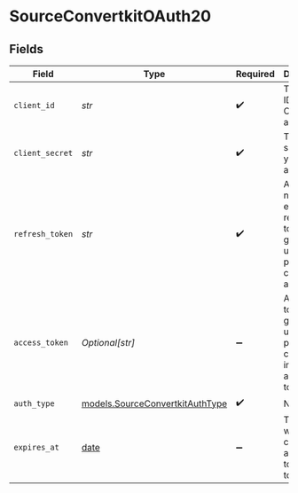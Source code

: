 # SourceConvertkitOAuth20


## Fields

| Field                                                                                   | Type                                                                                    | Required                                                                                | Description                                                                             |
| --------------------------------------------------------------------------------------- | --------------------------------------------------------------------------------------- | --------------------------------------------------------------------------------------- | --------------------------------------------------------------------------------------- |
| `client_id`                                                                             | *str*                                                                                   | :heavy_check_mark:                                                                      | The client ID of your OAuth application.                                                |
| `client_secret`                                                                         | *str*                                                                                   | :heavy_check_mark:                                                                      | The client secret of your OAuth application.                                            |
| `refresh_token`                                                                         | *str*                                                                                   | :heavy_check_mark:                                                                      | A current, non-expired refresh token genereted using the provided client ID and secret. |
| `access_token`                                                                          | *Optional[str]*                                                                         | :heavy_minus_sign:                                                                      | An access token generated using the provided client information and refresh token.      |
| `auth_type`                                                                             | [models.SourceConvertkitAuthType](../models/sourceconvertkitauthtype.md)                | :heavy_check_mark:                                                                      | N/A                                                                                     |
| `expires_at`                                                                            | [date](https://docs.python.org/3/library/datetime.html#date-objects)                    | :heavy_minus_sign:                                                                      | The time at which the current access token is set to expire                             |